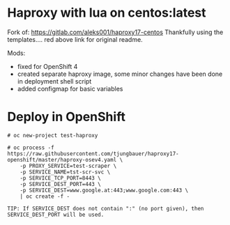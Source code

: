 # Haproxy with lua on centos:latest

Fork of: https://gitlab.com/aleks001/haproxy17-centos
Thankfully using the templates.... red above link for original readme.

Mods:
- fixed for OpenShift 4
- created separate haproxy image, some minor changes have been done in deployment shell script
- added configmap for basic variables

# Deploy in OpenShift

```
# oc new-project test-haproxy

# oc process -f https://raw.githubusercontent.com/tjungbauer/haproxy17-openshift/master/haproxy-osev4.yaml \
    -p PROXY_SERVICE=test-scraper \
    -p SERVICE_NAME=tst-scr-svc \
    -p SERVICE_TCP_PORT=8443 \
    -p SERVICE_DEST_PORT=443 \
    -p SERVICE_DEST=www.google.at:443;www.google.com:443 \
    | oc create -f -

TIP: If SERVICE_DEST does not contain ":" (no port given), then SERVICE_DEST_PORT will be used.

